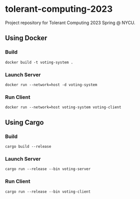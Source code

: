 # tolerant-computing-2023

Project repository for Tolerant Computing 2023 Spring @ NYCU.

## Using Docker

### Build

```
docker build -t voting-system .
```

### Launch Server

```
docker run --network=host -d voting-system
```

### Run Client

```
docker run --network=host voting-system voting-client
```

## Using Cargo

### Build

```
cargo build --release
```

### Launch Server

```
cargo run --release --bin voting-server
```

### Run Client

```
cargo run --release --bin voting-client
```
